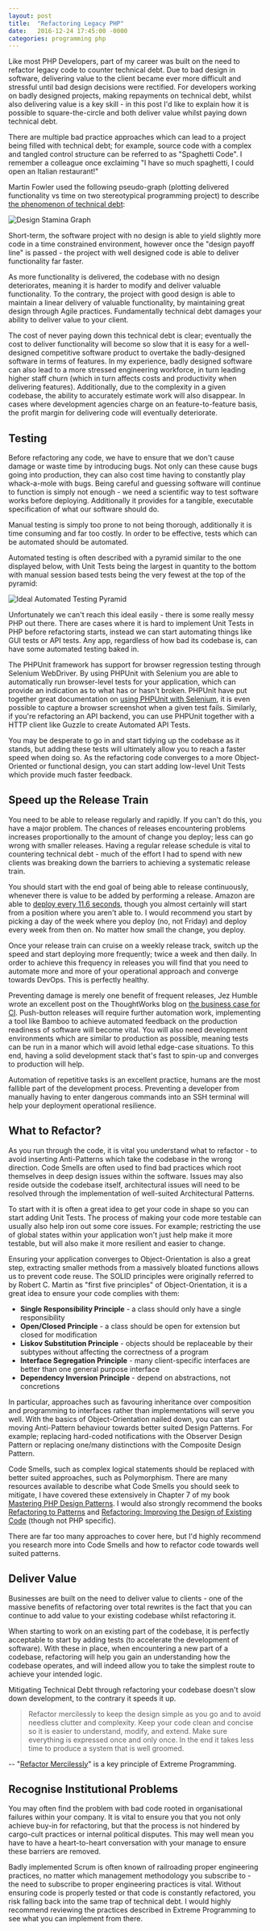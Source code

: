 ```yaml
---
layout: post
title:  "Refactoring Legacy PHP"
date:   2016-12-24 17:45:00 -0000
categories: programming php
---
```


Like most PHP Developers, part of my career was built on the need to refactor legacy code to counter technical debt. Due to bad design in software, delivering value to the client became ever more difficult and stressful until bad design decisions were rectified. For developers working on badly designed projects, making repayments on technical debt, whilst also delivering value is a key skill - in this post I'd like to explain how it is possible to square-the-circle and both deliver value whilst paying down technical debt.

There are multiple bad practice approaches which can lead to a project being filled with technical debt; for example, source code with a complex and tangled control structure can be referred to as "Spaghetti Code". I remember a colleague once exclaiming "I have so much spaghetti, I could open an Italian restaurant!"

Martin Fowler used the following pseudo-graph (plotting delivered functionality vs time on two stereotypical programming project) to describe [the phenomenon of technical debt](http://martinfowler.com/bliki/DesignStaminaHypothesis.html):

![Design Stamina Graph](/images/2016-12-23-refactoring-legacy-php/designStaminaGraph.gif)

Short-term, the software project with no design is able to yield slightly more code in a time constrained environment, however once the "design payoff line" is passed - the project with well designed code is able to deliver functionality far faster.

As more functionality is delivered, the codebase with no design deteriorates, meaning it is harder to modify and deliver valuable functionality. To the contrary, the project with good design is able to maintain a linear delivery of valuable functionality, by maintaining great design through Agile practices. Fundamentally technical debt damages your ability to deliver value to your client.

The cost of never paying down this technical debt is clear; eventually the cost to deliver functionality will become so slow that it is easy for a well-designed competitive software product to overtake the badly-designed software in terms of features. In my experience, badly designed software can also lead to a more stressed engineering workforce, in turn leading higher staff churn (which in turn affects costs and productivity when delivering features). Additionally, due to the complexity in a given codebase, the ability to accurately estimate work will also disappear. In cases where development agencies charge on an feature-to-feature basis, the profit margin for delivering code will eventually deteriorate.

## Testing

Before refactoring any code, we have to ensure that we don't cause damage or waste time by introducing bugs. Not only can these cause bugs going into production, they can also cost time having to constantly play whack-a-mole with bugs. Being careful and guessing software will continue to function is simply not enough - we need a scientific way to test software works before deploying. Additionally it provides for a tangible, executable specification of what our software should do.

Manual testing is simply too prone to not being thorough, additionally it is time consuming and far too costly. In order to be effective, tests which can be automated should be automated.

Automated testing is often described with a pyramid similar to the one displayed below, with Unit Tests being the largest in quantity to the bottom with manual session based tests being the very fewest at the top of the pyramid:

![Ideal Automated Testing Pyramid](/images/2016-12-23-refactoring-legacy-php/idealautomatedtestingpyramid.png)

Unfortunately we can't reach this ideal easily - there is some really messy PHP out there. There are cases where it is hard to implement Unit Tests in PHP before refactoring starts, instead we can start automating things like GUI tests or API tests. Any app, regardless of how bad its codebase is, can have some automated testing baked in.

The PHPUnit framework has support for browser regression testing through Selenium WebDriver. By using PHPUnit with Selenium you are able to automatically run browser-level tests for your application, which can provide an indication as to what has or hasn't broken. PHPUnit have put together great documentation on [using PHPUnit with Selenium](https://phpunit.de/manual/4.8/en/selenium.html), it is even possible to capture a browser screenshot when a given test fails. Similarly, if you're refactoring an API backend, you can use PHPUnit together with a HTTP client like Guzzle to create Automated API Tests.

You may be desperate to go in and start tidying up the codebase as it stands, but adding these tests will ultimately allow you to reach a faster speed when doing so. As the refactoring code converges to a more Object-Oriented or functional design, you can start adding low-level Unit Tests which provide much faster feedback.

## Speed up the Release Train

You need to be able to release regularly and rapidly. If you can't do this, you have a major problem. The chances of releases encountering problems increases proportionally to the amount of change you deploy; less can go wrong with smaller releases. Having a regular release schedule is vital to countering technical debt - much of the effort I had to spend with new clients was breaking down the barriers to achieving a systematic release train.

You should start with the end goal of being able to release continuously, whenever there is value to be added by performing a release. Amazon are able to [deploy every 11.6 seconds](https://www.youtube.com/watch?v=dxk8b9rSKOo), though you almost certainly will start from a position where you aren't able to. I would recommend you start by picking a day of the week where you deploy (no, not Friday) and deploy every week from then on. No matter how small the change, you deploy.

Once your release train can cruise on a weekly release track, switch up the speed and start deploying more frequently; twice a week and then daily. In order to achieve this frequency in releases you will find that you need to automate more and more of your operational approach and converge towards DevOps. This is perfectly healthy.

Preventing damage is merely one benefit of frequent releases, Jez Humble wrote an excellent post on the ThoughtWorks blog on [the business case for CI](https://www.thoughtworks.com/insights/blog/case-continuous-delivery). Push-button releases will require further automation work, implementing a tool like Bamboo to achieve automated feedback on the production readiness of software will become vital. You will also need development environments which are similar to production as possible, meaning tests can be run in a manor which will avoid lethal edge-case situations. To this end, having a solid development stack that's fast to spin-up and converges to production will help.

Automation of repetitive tasks is an excellent practice, humans are the most fallible part of the development process. Preventing a developer from manually having to enter dangerous commands into an SSH terminal will help your deployment operational resilience.

## What to Refactor?

As you run through the code, it is vital you understand what to refactor - to avoid inserting Anti-Patterns which take the codebase in the wrong direction. Code Smells are often used to find bad practices which root themselves in deep design issues within the software. Issues may also reside outside the codebase itself, architectural issues will need to be resolved through the implementation of well-suited Architectural Patterns.

To start with it is often a great idea to get your code in shape so you can start adding Unit Tests. The process of making your code more testable can usually also help iron out some core issues. For example; restricting the use of global states within your application won't just help make it more testable, but will also make it more resilient and easier to change.

Ensuring your application converges to Object-Orientation is also a great step, extracting smaller methods from a massively bloated functions allows us to prevent code reuse. The SOLID principles were originally referred to by Robert C. Martin as "first five principles" of Object-Orientation, it is a great idea to ensure your code complies with them:

* **Single Responsibility Principle** - a class should only have a single responsibility
* **Open/Closed Principle** - a class should be open for extension but closed for modification
* **Liskov Substitution Principle** - objects should be replaceable by their subtypes without affecting the correctness of a program
* **Interface Segregation Principle** - many client-specific interfaces are better than one general purpose interface
* **Dependency Inversion Principle** - depend on abstractions, not concretions

In particular, approaches such as favouring inheritance over composition and programming to interfaces rather than implementations will serve you well. With the basics of Object-Orientation nailed down, you can start moving Anti-Pattern behaviour towards better suited Design Patterns. For example; replacing hard-coded notifications with the Observer Design Pattern or replacing one/many distinctions with the Composite Design Pattern.

Code Smells, such as complex logical statements should be replaced with better suited approaches, such as Polymorphism. There are many resources available to describe what Code Smells you should seek to mitigate, I have covered these extensively in Chapter 7 of my book [Mastering PHP Design Patterns](https://www.packtpub.com/application-development/mastering-php-design-patterns). I would also strongly recommend the books [Refactoring to Patterns](https://www.amazon.co.uk/gp/product/B001TKD4RQ/ref=as_li_qf_sp_asin_il_tl?ie=UTF8&camp=1634&creative=6738&creativeASIN=B001TKD4RQ&linkCode=as2&tag=icya-21) and [Refactoring: Improving the Design of Existing Code](https://www.amazon.co.uk/gp/product/0201485672/ref=as_li_tl?ie=UTF8&camp=1634&creative=6738&creativeASIN=0201485672&linkCode=as2&tag=icya-21) (though not PHP specific).

There are far too many approaches to cover here, but I'd highly recommend you research more into Code Smells and how to refactor code towards well suited patterns.

## Deliver Value

Businesses are built on the need to deliver value to clients - one of the massive benefits of refactoring over total rewrites is the fact that you can continue to add value to your existing codebase whilst refactoring it.

When starting to work on an existing part of the codebase, it is perfectly acceptable to start by adding tests (to accelerate the development of software). With these in place, when encountering a new part of a codebase, refactoring will help you gain an understanding how the codebase operates, and will indeed allow you to take the simplest route to achieve your intended logic.

Mitigating Technical Debt through refactoring your codebase doesn't slow down development, to the contrary it speeds it up.

> Refactor mercilessly to keep the design simple as you go and to avoid needless clutter and complexity. Keep your code clean and concise so it is easier to understand, modify, and extend. Make sure everything is expressed once and only once. In the end it takes less time to produce a system that is well groomed.

-- "[Refactor Mercilessly](http://www.extremeprogramming.org/rules/refactor.html)" is a key principle of Extreme Programming.

## Recognise Institutional Problems

You may often find the problem with bad code rooted in organisational failures within your company. It is vital to ensure you that you not only achieve buy-in for refactoring, but that the process is not hindered by cargo-cult practices or internal political disputes. This may well mean you have to have a heart-to-heart conversation with your manage to ensure these barriers are removed.

Badly implemented Scrum is often known of railroading proper engineering practices, no matter which management methodology you subscribe to - the need to subscribe to proper engineering practices is vital. Without ensuring code is properly tested or that code is constantly refactored, you risk falling back into the same trap of technical debt. I would highly recommend reviewing the practices described in Extreme Programming to see what you can implement from there.
